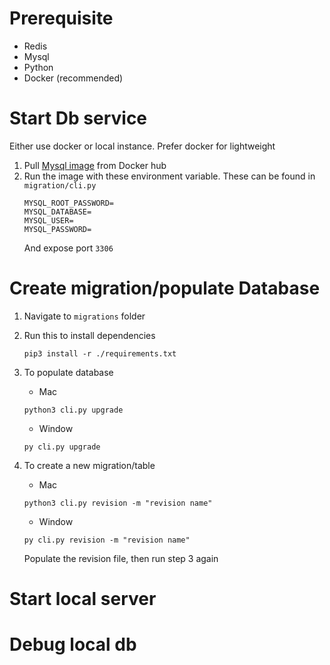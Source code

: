 # Prerequisite

- Redis
- Mysql
- Python
- Docker (recommended)

# Start Db service

Either use docker or local instance. Prefer docker for lightweight

1. Pull [Mysql image](https://hub.docker.com/_/mysql) from Docker hub
2. Run the image with these environment variable. These can be found in `migration/cli.py` 
   ```agsl
   MYSQL_ROOT_PASSWORD=
   MYSQL_DATABASE=
   MYSQL_USER=
   MYSQL_PASSWORD=
   ```
   And expose port `3306`

# Create migration/populate Database
1. Navigate to `migrations` folder
2. Run this to install dependencies
    ```
    pip3 install -r ./requirements.txt
    ```
3. To populate database

   - Mac
    ```agsl
    python3 cli.py upgrade
    ```
   - Window
   ```agsl
   py cli.py upgrade
   ```

4. To create a new migration/table

   - Mac
    ```agsl
    python3 cli.py revision -m "revision name"
    ```
   - Window
   ```agsl
   py cli.py revision -m "revision name"
   ```
   Populate the revision file, then run step 3 again

# Start local server

# Debug local db